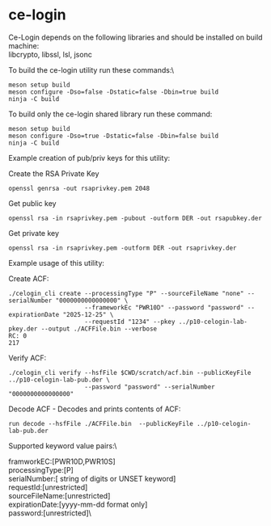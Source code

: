 # ce-login
Ce-Login depends on the following libraries and should be installed on build machine:\
libcrypto, libssl, lsl, jsonc

To build the ce-login utility run these commands:\
```
meson setup build
meson configure -Dso=false -Dstatic=false -Dbin=true build
ninja -C build
```

To build only the ce-login shared library run these command:
```
meson setup build
meson configure -Dso=true -Dstatic=false -Dbin=false build
ninja -C build
```


Example creation of pub/priv keys for this utility:

Create the RSA Private Key
```
openssl genrsa -out rsaprivkey.pem 2048
```
Get public key
```
openssl rsa -in rsaprivkey.pem -pubout -outform DER -out rsapubkey.der
```
Get private key
```
openssl rsa -in rsaprivkey.pem -outform DER -out rsaprivkey.der
```

Example usage of this utility:

Create ACF:
```
./celogin_cli create --processingType "P" --sourceFileName "none" --serialNumber "0000000000000000" \
                     --frameworkEc "PWR10D" --password "password" --expirationDate "2025-12-25" \
                     --requestId "1234" --pkey ../p10-celogin-lab-pkey.der --output ./ACFFile.bin --verbose
RC: 0
217
```

Verify ACF:
```
./celogin_cli verify --hsfFile $CWD/scratch/acf.bin --publicKeyFile ../p10-celogin-lab-pub.der \
                     --password "password" --serialNumber "0000000000000000"
```

Decode ACF - Decodes and prints contents of ACF:
```
run decode --hsfFile ./ACFFile.bin  --publicKeyFile ../p10-celogin-lab-pub.der
```

Supported keyword value pairs:\

framworkEC:[PWR10D,PWR10S]\
processingType:[P]\
serialNumber:[ string of digits or UNSET keyword]\
requestId:[unrestricted]\
sourceFileName:[unrestricted]\
expirationDate:[yyyy-mm-dd format only]\
password:[unrestricted]\
